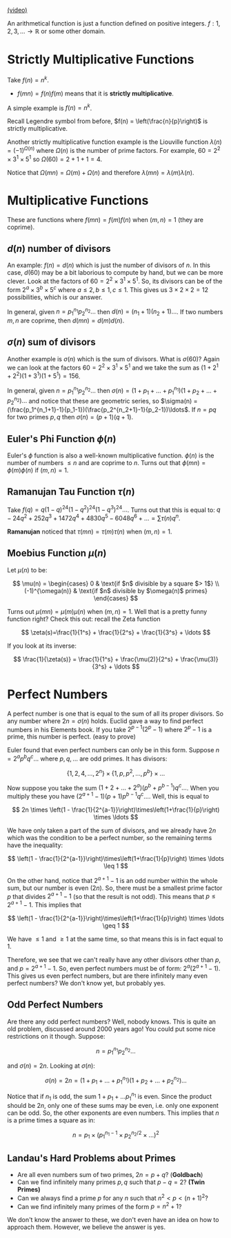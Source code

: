 [(video)](https://www.youtube.com/watch?v=skTslDpxeL8)

An arithmetical function is just a function defined on positive integers. $f : 1, 2, 3, \ldots \to \mathbb{R}$ or some other domain.

# Strictly Multiplicative Functions

Take $f(n) = n^k$.

- $f(mn) = f(n)f(m)$ means that it is **strictly multiplicative**.

A simple example is $f(n) = n^k$.

Recall Legendre symbol from before, $f(n) = \left(\frac{n}{p}\right)$ is strictly multiplicative.

Another strictly multiplicative function example is the Liouville function $\lambda(n) = (-1)^{\Omega(n)}$ where $\Omega(n)$ is the number of prime factors. For example, $60=2^2 \times 3^1 \times 5^1$ so $\Omega(60)=2+1+1=4$.

Notice that $\Omega(mn) = \Omega(m) + \Omega(n)$ and therefore $\lambda(mn) = \lambda(m)\lambda(n)$.

# Multiplicative Functions

These are functions where $f(mn) = f(m)f(n)$ when $(m,n)=1$ (they are coprime).

## $d(n)$ number of divisors

An example: $f(n) = d(n)$ which is just the number of divisors of $n$. In this case, $d(60)$ may be a bit laborious to compute by hand, but we can be more clever. Look at the factors of $60 = 2^2 \times 3^1 \times 5^1$. So, its divisors can be of the form $2^a \times 3^b \times 5^c$ where $a\leq 2, b \leq 1, c\leq 1$. This gives us $3\times2\times2=12$ possibilities, which is our answer.

In general, given $n = p_1^{n_1} p_2^{n_2} \ldots$ then $d(n)=(n_1+1)(n_2+1)\ldots$. If two numbers $m,n$ are coprime, then $d(mn) = d(m)d(n)$.

## $\sigma(n)$ sum of divisors

Another example is $\sigma(n)$ which is the sum of divisors. What is $\sigma(60)$? Again we can look at the factors $60 = 2^2 \times 3^1 \times 5^1$ and we take the sum as $(1 + 2^1 + 2^2)(1 + 3^1)(1 + 5^1) = 156$.

In general, given $n = p_1^{n_1} p_2^{n_2} \ldots$ then $\sigma(n)=(1 + p_1 + \ldots + p_1^{n_1})(1 + p_2 + \ldots + p_2^{n_2})\ldots$ and notice that these are geometric series, so $\sigma(n) = (\frac{p_1^{n_1+1}-1}{p_1-1})(\frac{p_2^{n_2+1}-1}{p_2-1})\ldots$. If $n=pq$ for two primes $p,q$ then $\sigma(n)=(p+1)(q+1)$.

## Euler's Phi Function $\phi(n)$

Euler's $\phi$ function is also a well-known multiplicative function. $\phi(n)$ is the number of numbers $\leq n$ and are coprime to $n$. Turns out that $\phi(mn)=\phi(m)\phi(n)$ if $(m,n)=1$.

## Ramanujan Tau Function $\tau(n)$

Take $f(q)=q(1-q)^{24}(1-q^2)^{24}(1-q^3)^{24}\ldots$. Turns out that this is equal to: $q-24q^2 + 252q^3 + 1472q^4 + 4830q^5 - 6048q^6 + \ldots = \sum \tau(n) q^n$.

**Ramanujan** noticed that $\tau(mn)=\tau(m)\tau(n)$ when $(m,n)=1$.

## Moebius Function $\mu(n)$

Let $\mu(n)$ to be:

$$
\mu(n) =
\begin{cases}
0 & \text{if $n$ divisible by a square $> 1$} \\
(-1)^{\omega(n)} & \text{if $n$ divisible by $\omega(n)$ primes}
\end{cases}
$$

Turns out $\mu(mn)=\mu(m)\mu(n)$ when $(m,n)=1$. Well that is a pretty funny function right? Check this out: recall the Zeta function

$$
\zeta(s)=\frac{1}{1^s} + \frac{1}{2^s} + \frac{1}{3^s} + \ldots
$$

If you look at its inverse:

$$
\frac{1}{\zeta(s)} = \frac{1}{1^s} + \frac{\mu(2)}{2^s} + \frac{\mu(3)}{3^s} + \ldots
$$

# Perfect Numbers

A perfect number is one that is equal to the sum of all its proper divisors. So any number where $2n=\sigma(n)$ holds. Euclid gave a way to find perfect numbers in his Elements book. If you take $2^{p-1}(2^{p}-1)$ where $2^p-1$ is a prime, this number is perfect. (easy to prove)

Euler found that even perfect numbers can only be in this form. Suppose $n=2^ap^bq^c\ldots$ where $p,q,\ldots$ are odd primes. It has divisors:

$$
\{1, 2, 4, \ldots, 2^n\}\times\{1, p, p^2, \ldots, p^b\}\times\ldots
$$

Now suppose you take the sum $(1 + 2 + \ldots + 2^a)(p^b + p^{b-1})q^c\ldots$. When you multiply these you have $(2^{a+1}-1)(p+1)p^{b-1}q^c\ldots$. Well, this is equal to

$$
2n \times \left(1 - \frac{1}{2^{a-1}}\right)\times\left(1+\frac{1}{p}\right) \times \ldots
$$

We have only taken a part of the sum of divisors, and we already have $2n$ which was the condition to be a perfect number, so the remaining terms have the inequality:

$$
\left(1 - \frac{1}{2^{a-1}}\right)\times\left(1+\frac{1}{p}\right) \times \ldots \leq 1
$$

On the other hand, notice that $2^{a+1}-1$ is an odd number within the whole sum, but our number is even ($2n$). So, there must be a smallest prime factor $p$ that divides $2^{a+1}-1$ (so that the result is not odd). This means that $p \leq 2^{a+1}-1$. This implies that

$$
\left(1 - \frac{1}{2^{a-1}}\right)\times\left(1+\frac{1}{p}\right) \times \ldots \geq 1
$$

We have $\leq 1$ and $\geq 1$ at the same time, so that means this is in fact equal to 1.

Therefore, we see that we can't really have any other divisors other than $p$, and $p=2^{a+1}-1$. So, even perfect numbers must be of form: $2^{a}(2^{a+1}-1)$. This gives us even perfect numbers, but are there infinitely many even perfect numbers? We don't know yet, but probably yes.

## Odd Perfect Numbers

Are there any odd perfect numbers? Well, nobody knows. This is quite an old problem, discussed around 2000 years ago! You could put some nice restrictions on it though. Suppose:

$$
n = p_1^{n_1}p_2^{n_2}\ldots
$$

and $\sigma(n)=2n$. Looking at $\sigma(n)$:

$$
\sigma(n)=2n=(1+p_1+\ldots+p_1^{n_1})(1+p_2+\ldots+p_2^{n_2})\ldots
$$

Notice that if $n_1$ is odd, the sum $1 + p_1 + \ldots p_1^{n_1}$ is even. Since the product should be $2n$, only one of these sums may be even, i.e. only one exponent can be odd. So, the other exponents are even numbers. This implies that $n$ is a prime times a square as in:

$$
n = p_1\times(p_1^{n_1-1}\times p_2^{n_2/2}\times \ldots)^2
$$

## Landau's Hard Problems about Primes

- Are all even numbers sum of two primes, $2n=p+q$? (**Goldbach**)
- Can we find infinitely many primes $p,q$ such that $p-q=2$? **(Twin Primes)**
- Can we always find a prime $p$ for any $n$ such that $n^2 < p < (n+1)^2$?
- Can we find infinitely many primes of the form $p=n^2+1$?

We don't know the answer to these, we don't even have an idea on how to approach them. However, we believe the answer is yes.
